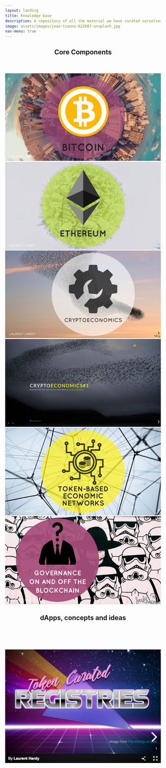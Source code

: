 ```yaml
---
layout: landing
title: Knowledge base
description: A repository of all the material we have curated ourselves and used in different events, talks and workshops.
image: assets/images/joao-tzanno-622687-unsplash.jpg
nav-menu: true
---
```


<!-- Main -->
<div id="main">

<!-- One -->
<section id="one">
	<div class="inner">
		<header class="major">
			<h2>Core Components</h2>
		</header>
		<div class="row 200%">
			<div class="4u 12u$(small)">
				<span class="image fit"><a href="https://slides.com/donhylo/bitcoin" alt=""><img src="assets/images/slides-lh-bitcoin.jpg" alt="" /></a></span>
			</div>
			<div class="4u 12u$(small)">
			<span class="image fit"><a href="https://slides.com/donhylo/ethereum" alt=""><img src="assets/images/slides-lh-ethereum.jpg" alt="" /></a></span>
			</div>
			<div class="4u 12u$(small)">
			<span class="image fit"><a href="https://slides.com/donhylo/cryptoeconomics" alt=""><img src="assets/images/slides-lh-cryptoeconomics.jpg" alt="" /></a></span>
			</div>
		</div>
		<div class="row 200%">
			<div class="4u 12u$(small)">
			<span class="image fit"><a href="https://slides.com/sandravizmad/cryptoeconomics" alt=""><img src="assets/images/slides-sb-cryptoeconomics.jpg" alt="" /></a></span>
			</div>
			<div class="4u 12u$(small)">
				<span class="image fit"><a href="https://slides.com/donhylo/token-based-economic-networks" alt=""><img src="assets/images/slides-lh-token-based-economic-networks.jpg" alt="" /></a></span>
			</div>
			<div class="4u 12u$(small)">
			<span class="image fit"><a href="https://slides.com/donhylo/governance" alt=""><img src="assets/images/slides-lh-governance.jpg" alt="" /></a></span>
			</div>
		</div>
	</div>
</section>

<!-- Two -->
<section id="two">
	<div class="inner">
		<header class="major">
			<h2>dApps, concepts and ideas</h2>
		</header>
		<div class="row 200%">
			<div class="4u 12u$(small)">
				<span class="image fit"><a href="https://slides.com/donhylo/stablecoins-and-autonomous-monetary-policy" alt=""><img src="assets/images/slides-lh-stablecoins.png" alt="" /></a></span>
			</div>
			<div class="4u 12u$(small)">
				<span class="image fit"><a href="https://slides.com/donhylo/keys-addresses-and-wallets" alt=""><img src="assets/images/slides-lh-keys.png" alt="" /></a></span>
			</div>
			<div class="4u 12u$(small)">
				<span class="image fit"><a href="http://slides.com/donhylo/token-curated-registries" alt=""><img src="assets/images/slides-lh-token-curated-registries.jpg" alt="" /></a></span>
			</div>
		</div>
		<div class="row 200%">
			<div class="4u 12u$(small)">
				<span class="image fit"><a href="https://slides.com/donhylo/the-supply-chain-on-the-blockchain" alt=""><img src="assets/images/slides-lh-supplychain.png" alt="" /></a></span>
			</div>
			<div class="4u 12u$(small)">
				<span class="image fit"><a href="https://slides.com/donhylo/energy-through-blockchain" alt=""><img src="assets/images/slides-lh-energy.png" alt="" /></a></span>
			</div>
			<div class="4u 12u$(small)">
				<span class="image fit"><a href="https://slides.com/donhylo/when-blockchain-meets-the-physical-world" alt=""><img src="assets/images/slides-lh-agreements.png" alt="" /></a></span>
			</div>
		</div>
		<div class="row 200%">
			<div class="4u 12u$(small)">
				<span class="image fit"><a href="https://slides.com/donhylo/the-attention-economy" alt=""><img src="assets/images/slides-lh-attention.png" alt="" /></a></span>
			</div>
			<div class="4u 12u$(small)">
				<span class="image fit"><a href="https://slides.com/donhylo/sovereign-identity-on-the-blockchain" alt=""><img src="assets/images/slides-lh-identity.png" alt="" /></a></span>
			</div>
			<div class="4u 12u$(small)">
				<span class="image fit"><a href="https://slides.com/donhylo/decentralised-autonomous-organisations" alt=""><img src="assets/images/slides-lh-dao.png" alt="" /></a></span>
			</div>
		</div>
		<div class="row 200%">
			<div class="4u 12u$(small)">
				<span class="image fit"><a href="https://slides.com/donhylo/decentralised-applications" alt=""><img src="assets/images/slides-lh-dapp.png" alt="" /></a></span>
			</div>
		</div>
	</div>
</section>

</div>
